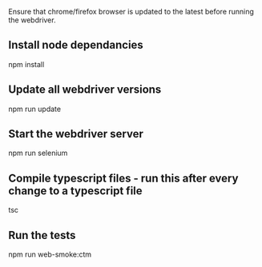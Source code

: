 Ensure that chrome/firefox browser is updated to the latest before running the webdriver.
## Install node dependancies
npm install

## Update all webdriver versions
npm run update

## Start the webdriver server
npm run selenium

## Compile typescript files - run this after every change to a typescript file
tsc

## Run the tests
npm run web-smoke:ctm